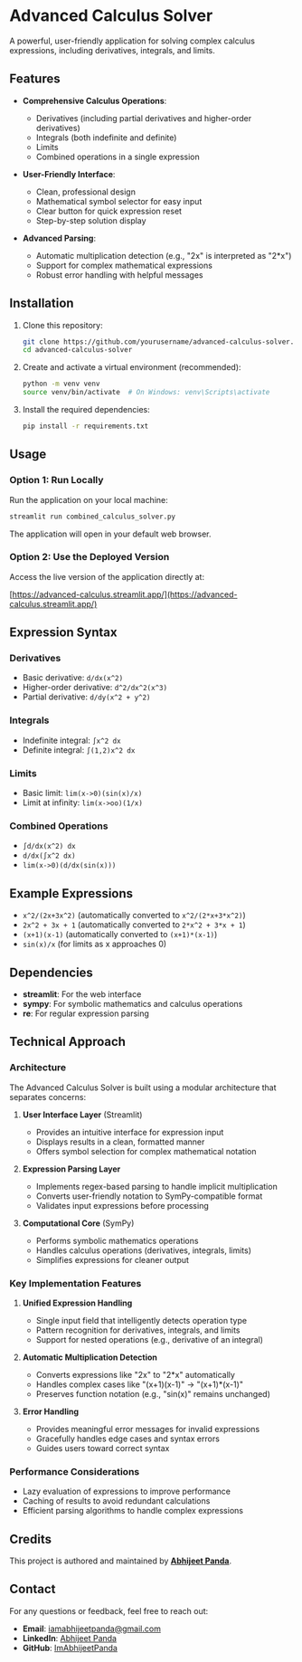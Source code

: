 # Advanced Calculus Solver

A powerful, user-friendly application for solving complex calculus expressions, including derivatives, integrals, and limits.

## Features

- **Comprehensive Calculus Operations**:

  - Derivatives (including partial derivatives and higher-order derivatives)
  - Integrals (both indefinite and definite)
  - Limits
  - Combined operations in a single expression

- **User-Friendly Interface**:

  - Clean, professional design
  - Mathematical symbol selector for easy input
  - Clear button for quick expression reset
  - Step-by-step solution display

- **Advanced Parsing**:
  - Automatic multiplication detection (e.g., "2x" is interpreted as "2\*x")
  - Support for complex mathematical expressions
  - Robust error handling with helpful messages

## Installation

1. Clone this repository:

   ```bash
   git clone https://github.com/yourusername/advanced-calculus-solver.git
   cd advanced-calculus-solver
   ```

2. Create and activate a virtual environment (recommended):

   ```bash
   python -m venv venv
   source venv/bin/activate  # On Windows: venv\Scripts\activate
   ```

3. Install the required dependencies:
   ```bash
   pip install -r requirements.txt
   ```

## Usage

### Option 1: Run Locally

Run the application on your local machine:

```bash
streamlit run combined_calculus_solver.py
```

The application will open in your default web browser.

### Option 2: Use the Deployed Version

Access the live version of the application directly at:

[https://advanced-calculus.streamlit.app/](https://advanced-calculus.streamlit.app/)

## Expression Syntax

### Derivatives

- Basic derivative: `d/dx(x^2)`
- Higher-order derivative: `d^2/dx^2(x^3)`
- Partial derivative: `d/dy(x^2 + y^2)`

### Integrals

- Indefinite integral: `∫x^2 dx`
- Definite integral: `∫(1,2)x^2 dx`

### Limits

- Basic limit: `lim(x->0)(sin(x)/x)`
- Limit at infinity: `lim(x->oo)(1/x)`

### Combined Operations

- `∫d/dx(x^2) dx`
- `d/dx(∫x^2 dx)`
- `lim(x->0)(d/dx(sin(x)))`

## Example Expressions

- `x^2/(2x+3x^2)` (automatically converted to `x^2/(2*x+3*x^2)`)
- `2x^2 + 3x + 1` (automatically converted to `2*x^2 + 3*x + 1`)
- `(x+1)(x-1)` (automatically converted to `(x+1)*(x-1)`)
- `sin(x)/x` (for limits as x approaches 0)

## Dependencies

- **streamlit**: For the web interface
- **sympy**: For symbolic mathematics and calculus operations
- **re**: For regular expression parsing

## Technical Approach

### Architecture

The Advanced Calculus Solver is built using a modular architecture that separates concerns:

1. **User Interface Layer** (Streamlit)

   - Provides an intuitive interface for expression input
   - Displays results in a clean, formatted manner
   - Offers symbol selection for complex mathematical notation

2. **Expression Parsing Layer**

   - Implements regex-based parsing to handle implicit multiplication
   - Converts user-friendly notation to SymPy-compatible format
   - Validates input expressions before processing

3. **Computational Core** (SymPy)
   - Performs symbolic mathematics operations
   - Handles calculus operations (derivatives, integrals, limits)
   - Simplifies expressions for cleaner output

### Key Implementation Features

1. **Unified Expression Handling**

   - Single input field that intelligently detects operation type
   - Pattern recognition for derivatives, integrals, and limits
   - Support for nested operations (e.g., derivative of an integral)

2. **Automatic Multiplication Detection**

   - Converts expressions like "2x" to "2\*x" automatically
   - Handles complex cases like "(x+1)(x-1)" → "(x+1)\*(x-1)"
   - Preserves function notation (e.g., "sin(x)" remains unchanged)

3. **Error Handling**
   - Provides meaningful error messages for invalid expressions
   - Gracefully handles edge cases and syntax errors
   - Guides users toward correct syntax

### Performance Considerations

- Lazy evaluation of expressions to improve performance
- Caching of results to avoid redundant calculations
- Efficient parsing algorithms to handle complex expressions

## Credits

This project is authored and maintained by **[Abhijeet Panda](https://github.com/ImAbhijeetPanda)**.

## Contact

For any questions or feedback, feel free to reach out:

- **Email**: [iamabhijeetpanda@gmail.com](mailto:iamabhijeetpanda@gmail.com)
- **LinkedIn**: [Abhijeet Panda](https://www.linkedin.com/in/imabhijeetpanda)
- **GitHub**: [ImAbhijeetPanda](https://github.com/ImAbhijeetPanda)
